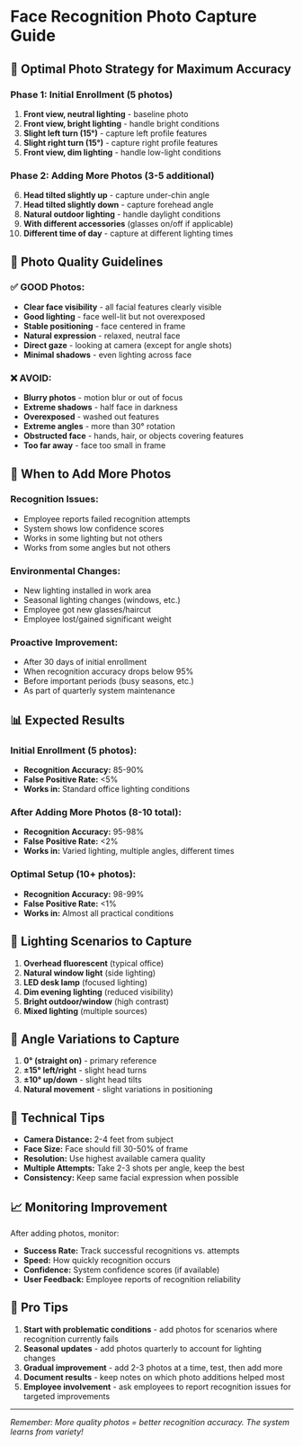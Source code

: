 # Face Recognition Photo Capture Guide

## 📸 **Optimal Photo Strategy for Maximum Accuracy**

### **Phase 1: Initial Enrollment (5 photos)**
1. **Front view, neutral lighting** - baseline photo
2. **Front view, bright lighting** - handle bright conditions
3. **Slight left turn (15°)** - capture left profile features
4. **Slight right turn (15°)** - capture right profile features
5. **Front view, dim lighting** - handle low-light conditions

### **Phase 2: Adding More Photos (3-5 additional)**
6. **Head tilted slightly up** - capture under-chin angle
7. **Head tilted slightly down** - capture forehead angle
8. **Natural outdoor lighting** - handle daylight conditions
9. **With different accessories** (glasses on/off if applicable)
10. **Different time of day** - capture at different lighting times

## 🎯 **Photo Quality Guidelines**

### **✅ GOOD Photos:**
- **Clear face visibility** - all facial features clearly visible
- **Good lighting** - face well-lit but not overexposed
- **Stable positioning** - face centered in frame
- **Natural expression** - relaxed, neutral face
- **Direct gaze** - looking at camera (except for angle shots)
- **Minimal shadows** - even lighting across face

### **❌ AVOID:**
- **Blurry photos** - motion blur or out of focus
- **Extreme shadows** - half face in darkness
- **Overexposed** - washed out features
- **Extreme angles** - more than 30° rotation
- **Obstructed face** - hands, hair, or objects covering features
- **Too far away** - face too small in frame

## 🔄 **When to Add More Photos**

### **Recognition Issues:**
- Employee reports failed recognition attempts
- System shows low confidence scores
- Works in some lighting but not others
- Works from some angles but not others

### **Environmental Changes:**
- New lighting installed in work area
- Seasonal lighting changes (windows, etc.)
- Employee got new glasses/haircut
- Employee lost/gained significant weight

### **Proactive Improvement:**
- After 30 days of initial enrollment
- When recognition accuracy drops below 95%
- Before important periods (busy seasons, etc.)
- As part of quarterly system maintenance

## 📊 **Expected Results**

### **Initial Enrollment (5 photos):**
- **Recognition Accuracy:** 85-90%
- **False Positive Rate:** <5%
- **Works in:** Standard office lighting conditions

### **After Adding More Photos (8-10 total):**
- **Recognition Accuracy:** 95-98%
- **False Positive Rate:** <2%
- **Works in:** Varied lighting, multiple angles, different times

### **Optimal Setup (10+ photos):**
- **Recognition Accuracy:** 98-99%
- **False Positive Rate:** <1%
- **Works in:** Almost all practical conditions

## 🎨 **Lighting Scenarios to Capture**

1. **Overhead fluorescent** (typical office)
2. **Natural window light** (side lighting)
3. **LED desk lamp** (focused lighting)
4. **Dim evening lighting** (reduced visibility)
5. **Bright outdoor/window** (high contrast)
6. **Mixed lighting** (multiple sources)

## 📐 **Angle Variations to Capture**

1. **0° (straight on)** - primary reference
2. **±15° left/right** - slight head turns
3. **±10° up/down** - slight head tilts
4. **Natural movement** - slight variations in positioning

## 🔧 **Technical Tips**

- **Camera Distance:** 2-4 feet from subject
- **Face Size:** Face should fill 30-50% of frame
- **Resolution:** Use highest available camera quality
- **Multiple Attempts:** Take 2-3 shots per angle, keep the best
- **Consistency:** Keep same facial expression when possible

## 📈 **Monitoring Improvement**

After adding photos, monitor:
- **Success Rate:** Track successful recognitions vs. attempts
- **Speed:** How quickly recognition occurs
- **Confidence:** System confidence scores (if available)
- **User Feedback:** Employee reports of recognition reliability

## 🚀 **Pro Tips**

1. **Start with problematic conditions** - add photos for scenarios where recognition currently fails
2. **Seasonal updates** - add photos quarterly to account for lighting changes
3. **Gradual improvement** - add 2-3 photos at a time, test, then add more
4. **Document results** - keep notes on which photo additions helped most
5. **Employee involvement** - ask employees to report recognition issues for targeted improvements

---

*Remember: More quality photos = better recognition accuracy. The system learns from variety!*
